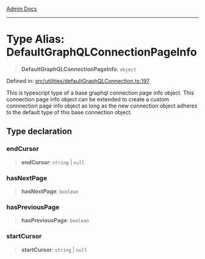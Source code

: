 [Admin Docs](/)

***

# Type Alias: DefaultGraphQLConnectionPageInfo

> **DefaultGraphQLConnectionPageInfo**: `object`

Defined in: [src/utilities/defaultGraphQLConnection.ts:197](https://github.com/NishantSinghhhhh/talawa-api/blob/2aae942e3c09271511f0b08b62076f26547cb511/src/utilities/defaultGraphQLConnection.ts#L197)

This is typescript type of a base graphql connection page info object. This connection page info object can be extended to create a custom connnection page info object as long as the new connection object adheres to the default type of this base connection object.

## Type declaration

### endCursor

> **endCursor**: `string` \| `null`

### hasNextPage

> **hasNextPage**: `boolean`

### hasPreviousPage

> **hasPreviousPage**: `boolean`

### startCursor

> **startCursor**: `string` \| `null`
